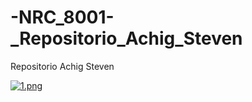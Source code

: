 # -NRC_8001-_Repositorio_Achig_Steven
Repositorio Achig Steven

[![1.png](https://i.postimg.cc/ydZK0mym/1.png)](https://postimg.cc/zb84rRMv)

